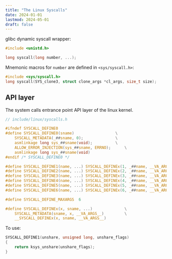```yaml
---
title: "The Linux Syscalls"
date: 2024-01-01
lastmod: 2024-05-01
draft: false
---
```


glibc dynamic syscall wrapper:

```c       
#include <unistd.h>

long syscall(long number, ...);
```

Mnemonic macros for `number` are defined in `<sys/syscall.h>`:

```c
#include <sys/syscall.h>
long syscall(SYS_clone3, struct clone_args *cl_args, size_t size);
```

## API layer

The system calls entrance point API layer of the linux kernel.


```c
// include/linux/syscalls.h

#ifndef SYSCALL_DEFINE0
#define SYSCALL_DEFINE0(sname)					\
	SYSCALL_METADATA(_##sname, 0);				\
	asmlinkage long sys_##sname(void);			\
	ALLOW_ERROR_INJECTION(sys_##sname, ERRNO);		\
	asmlinkage long sys_##sname(void)
#endif /* SYSCALL_DEFINE0 */

#define SYSCALL_DEFINE1(name, ...) SYSCALL_DEFINEx(1, _##name, __VA_ARGS__)
#define SYSCALL_DEFINE2(name, ...) SYSCALL_DEFINEx(2, _##name, __VA_ARGS__)
#define SYSCALL_DEFINE3(name, ...) SYSCALL_DEFINEx(3, _##name, __VA_ARGS__)
#define SYSCALL_DEFINE4(name, ...) SYSCALL_DEFINEx(4, _##name, __VA_ARGS__)
#define SYSCALL_DEFINE5(name, ...) SYSCALL_DEFINEx(5, _##name, __VA_ARGS__)
#define SYSCALL_DEFINE6(name, ...) SYSCALL_DEFINEx(6, _##name, __VA_ARGS__)

#define SYSCALL_DEFINE_MAXARGS	6

#define SYSCALL_DEFINEx(x, sname, ...)				\
	SYSCALL_METADATA(sname, x, __VA_ARGS__)			\
	__SYSCALL_DEFINEx(x, sname, __VA_ARGS__)
```

To use:

```c
SYSCALL_DEFINE1(unshare, unsigned long, unshare_flags)
{
	return ksys_unshare(unshare_flags);
}
```